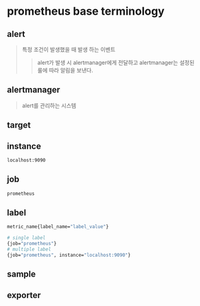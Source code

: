 # prometheus base terminology

## alert

> 특정 조건이 발생했을 때 발생 하는 이벤트
>
> > alert가 발생 시 alertmanager에게 전달하고 alertmanager는 설정된 룰에 따라 알림을 보낸다.

## alertmanager

> alert를 관리하는 시스템

## target

## instance

```sh
localhost:9090
```

## job

```sh
prometheus
```

## label

```sh
metric_name{label_name="label_value"}

# single label
{job="prometheus"}
# multiple label
{job="prometheus", instance="localhost:9090"}
```

## sample

## exporter
